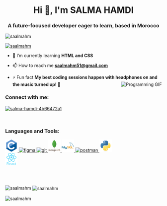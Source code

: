 <h1 align="center">Hi 👋, I'm SALMA HAMDI</h1>
<h3 align="center">A future-focused developer eager to learn, based in Morocco</h3>

<p align="left"> <img src="https://komarev.com/ghpvc/?username=saalmahm&label=Profile%20views&color=0e75b6&style=flat" alt="saalmahm" /> </p>

<p align="left"> <a href="https://github.com/ryo-ma/github-profile-trophy"><img src="https://github-profile-trophy.vercel.app/?username=saalmahm" alt="saalmahm" /></a> </p>

- 🌱 I’m currently learning **HTML and CSS**

- 📫 How to reach me **saalmahm51@gmail.com**

- ⚡ Fun fact **My best coding sessions happen with headphones on and the music turned up! 🎵**
  <img align="right" src="https://media1.tenor.com/m/AlUkiGkR2j8AAAAC/new-game-ahagon-umiko-programming.gif" height="230"  alt="Programming GIF" />
<h3 align="left">Connect with me:</h3>
<p align="left">
<a href="https://linkedin.com/in/salma-hamdi-4b66472a1" target="blank"><img align="center" src="https://raw.githubusercontent.com/rahuldkjain/github-profile-readme-generator/master/src/images/icons/Social/linked-in-alt.svg" alt="salma-hamdi-4b66472a1" height="30" width="40" /></a>
</p> 
<br/> 
<h3 align="left">Languages and Tools:</h3>
<p align="left"> <a href="https://www.cprogramming.com/" target="_blank" rel="noreferrer"> <img src="https://raw.githubusercontent.com/devicons/devicon/master/icons/c/c-original.svg" alt="c" width="40" height="40"/> </a> <a href="https://www.figma.com/" target="_blank" rel="noreferrer"> <img src="https://www.vectorlogo.zone/logos/figma/figma-icon.svg" alt="figma" width="40" height="40"/> </a> <a href="https://git-scm.com/" target="_blank" rel="noreferrer"> <img src="https://www.vectorlogo.zone/logos/git-scm/git-scm-icon.svg" alt="git" width="40" height="40"/> </a> <a href="https://www.mongodb.com/" target="_blank" rel="noreferrer"> <img src="https://raw.githubusercontent.com/devicons/devicon/master/icons/mongodb/mongodb-original-wordmark.svg" alt="mongodb" width="40" height="40"/> </a> <a href="https://www.mysql.com/" target="_blank" rel="noreferrer"> <img src="https://raw.githubusercontent.com/devicons/devicon/master/icons/mysql/mysql-original-wordmark.svg" alt="mysql" width="40" height="40"/> </a> <a href="https://postman.com" target="_blank" rel="noreferrer"> <img src="https://www.vectorlogo.zone/logos/getpostman/getpostman-icon.svg" alt="postman" width="40" height="40"/> </a> <a href="https://www.python.org" target="_blank" rel="noreferrer"> <img src="https://raw.githubusercontent.com/devicons/devicon/master/icons/python/python-original.svg" alt="python" width="40" height="40"/> </a> <a href="https://reactjs.org/" target="_blank" rel="noreferrer"> <img src="https://raw.githubusercontent.com/devicons/devicon/master/icons/react/react-original-wordmark.svg" alt="react" width="40" height="40"/> </a> </p>
<br/> <br/> 
<p><img align="left" src="https://github-readme-stats.vercel.app/api/top-langs?username=saalmahm&show_icons=true&locale=en&layout=compact" alt="saalmahm" /></p>
<p>&nbsp;<img align="center" src="https://github-readme-stats.vercel.app/api?username=saalmahm&show_icons=true&locale=en" alt="saalmahm" /></p>
<p><img align="center" src="https://github-readme-streak-stats.herokuapp.com/?user=saalmahm&" alt="saalmahm" /></p>
